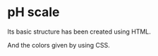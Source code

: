 <h1>pH scale</h1>
<p>
Its basic structure has been created using HTML.

And the colors given by using CSS.
</p>
